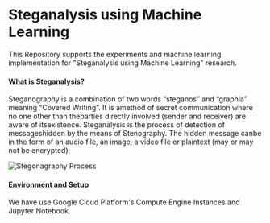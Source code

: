 # Steganalysis using Machine Learning
This Repository supports the experiments and machine learning implementation for "Steganalysis using Machine Learning" research.

#### What is Steganalysis?
Steganography   is   a   combination   of   two   words “steganos”  and  “graphia”  meaning  “Covered  Writing”.  It  is  amethod  of  secret  communication  where  no  one  other  than  theparties  directly  involved  (sender  and  receiver)  are  aware  of  itsexistence.  Steganalysis  is  the  process  of  detection  of  messageshidden  by  the  means  of  Stenography.  The  hidden  message  canbe  in  the  form  of  an  audio  file,  an  image,  a  video  file  or  plaintext (may or may not be encrypted).

![Stegonagraphy Process](images/Steganography_Process)

#### Environment and Setup
We have use Google Cloud Platform's Compute Engine Instances and Jupyter Notebook.

